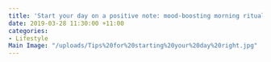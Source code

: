 ```yaml
---
title: 'Start your day on a positive note: mood-boosting morning rituals'
date: 2019-03-28 11:30:00 +11:00
categories:
- Lifestyle
Main Image: "/uploads/Tips%20for%20starting%20your%20day%20right.jpg"
---
```


